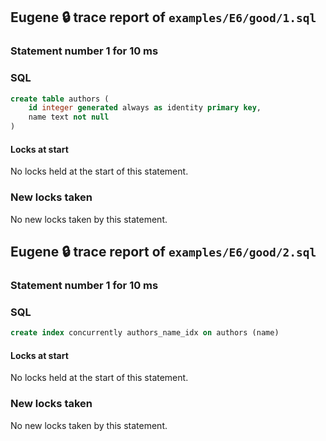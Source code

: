 ## Eugene 🔒 trace report of `examples/E6/good/1.sql`

### Statement number 1 for 10 ms

### SQL

```sql
create table authors (
    id integer generated always as identity primary key,
    name text not null
)
```

#### Locks at start

No locks held at the start of this statement.

### New locks taken

No new locks taken by this statement.



## Eugene 🔒 trace report of `examples/E6/good/2.sql`

### Statement number 1 for 10 ms

### SQL

```sql
create index concurrently authors_name_idx on authors (name)
```

#### Locks at start

No locks held at the start of this statement.

### New locks taken

No new locks taken by this statement.


